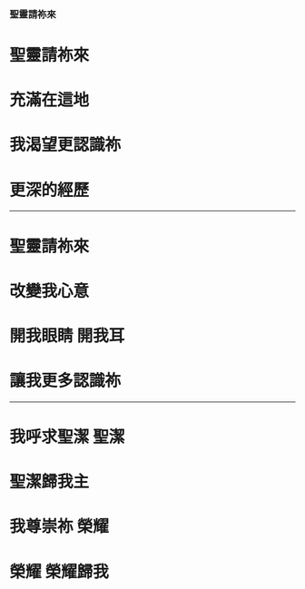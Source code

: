 
### 聖靈請祢來  

# 聖靈請祢來
# 充滿在這地
# 我渴望更認識祢
# 更深的經歷

---

# 聖靈請祢來
# 改變我心意
# 開我眼睛 開我耳
# 讓我更多認識祢

---

# 我呼求聖潔 聖潔
# 聖潔歸我主
# 我尊崇祢 榮耀
# 榮耀 榮耀歸我
